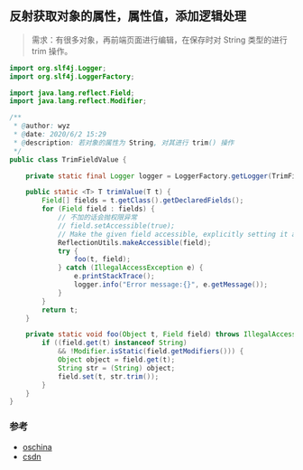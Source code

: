## 反射获取对象的属性，属性值，添加逻辑处理

> 需求：有很多对象，再前端页面进行编辑，在保存时对 String 类型的进行 trim 操作。



~~~java
import org.slf4j.Logger;
import org.slf4j.LoggerFactory;

import java.lang.reflect.Field;
import java.lang.reflect.Modifier;

/**
 * @author: wyz
 * @date: 2020/6/2 15:29
 * @description: 若对象的属性为 String, 对其进行 trim() 操作
 */
public class TrimFieldValue {

    private static final Logger logger = LoggerFactory.getLogger(TrimFieldValue.class);

    public static <T> T trimValue(T t) {
        Field[] fields = t.getClass().getDeclaredFields();
        for (Field field : fields) {
            // 不加的话会抛权限异常
            // field.setAccessible(true);
            // Make the given field accessible, explicitly setting it accessible if necessary.
            ReflectionUtils.makeAccessible(field);
            try {
                foo(t, field);
            } catch (IllegalAccessException e) {
                e.printStackTrace();
                logger.info("Error message:{}", e.getMessage());
            }
        }
        return t;
    }

    private static void foo(Object t, Field field) throws IllegalAccessException {
        if ((field.get(t) instanceof String) 
            && !Modifier.isStatic(field.getModifiers())) {
            Object object = field.get(t);
            String str = (String) object;
            field.set(t, str.trim());
        }
    }
}
~~~





### 参考

- [oschina](https://my.oschina.net/ordinance/blog/1845440)
- [csdn](https://blog.csdn.net/beiouwolf/article/details/7090700)